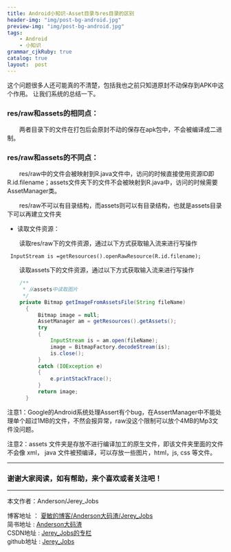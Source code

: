 ```yaml
---
title: Android小知识-Asset目录与res目录的区别
header-img: "img/post-bg-android.jpg"
preview-img: "img/post-bg-android.jpg"
tags:
    - Android
    - 小知识
grammar_cjkRuby: true
catalog: true
layout:  post
---
```


这个问题很多人还可能真的不清楚，包括我也之前只知道原封不动保存到APK中这个作用。
让我们系统的总结一下。


### res/raw和assets的相同点：　

　　两者目录下的文件在打包后会原封不动的保存在apk包中，不会被编译成二进制。

### res/raw和assets的不同点：

　　res/raw中的文件会被映射到R.java文件中，访问的时候直接使用资源ID即R.id.filename；assets文件夹下的文件不会被映射到R.java中，访问的时候需要AssetManager类。　

　　res/raw不可以有目录结构，而assets则可以有目录结构，也就是assets目录下可以再建立文件夹　

- 读取文件资源：　

　　读取res/raw下的文件资源，通过以下方式获取输入流来进行写操作

```
 InputStream is =getResources().openRawResource(R.id.filename);  
```

　　读取assets下的文件资源，通过以下方式获取输入流来进行写操作


``` java
    /**  
	 * 从assets中读取图片  
	 */  
	private Bitmap getImageFromAssetsFile(String fileName)  
	  {  
	      Bitmap image = null;  
	      AssetManager am = getResources().getAssets();  
	      try  
	      {  
	          InputStream is = am.open(fileName);  
	          image = BitmapFactory.decodeStream(is);  
	          is.close();  
	      }  
	      catch (IOException e)  
	      {  
	          e.printStackTrace();  
	      }   
	      return image;  
	  }  
```

注意1：Google的Android系统处理Assert有个bug，在AssertManager中不能处理单个超过1MB的文件，不然会报异常，raw没这个限制可以放个4MB的Mp3文件没问题。　

注意2：assets 文件夹是存放不进行编译加工的原生文件，即该文件夹里面的文件不会像 xml， java 文件被预编译，可以存放一些图片，html，js, css 等文件。




 ----------

### 谢谢大家阅读，如有帮助，来个喜欢或者关注吧！

 ----------
 本文作者：Anderson/Jerey_Jobs

 博客地址   ： [夏敏的博客/Anderson大码渣/Jerey_Jobs][1] <br>
 简书地址   :  [Anderson大码渣][2] <br>
 CSDN地址   :  [Jerey_Jobs的专栏][3] <br>
 github地址 :  [Jerey_Jobs][4]



  [1]: http://jerey.cn/
  [2]: http://www.jianshu.com/users/016a5ba708a0/latest_articles
  [3]: http://blog.csdn.net/jerey_jobs
  [4]: https://github.com/Jerey-Jobs
